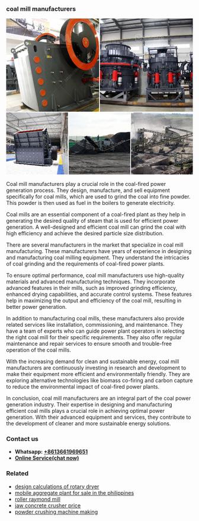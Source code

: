 <h3>coal mill manufacturers</h3><img src='1708309297.jpg' alt=''><p>Coal mill manufacturers play a crucial role in the coal-fired power generation process. They design, manufacture, and sell equipment specifically for coal mills, which are used to grind the coal into fine powder. This powder is then used as fuel in the boilers to generate electricity.</p><p>Coal mills are an essential component of a coal-fired plant as they help in generating the desired quality of steam that is used for efficient power generation. A well-designed and efficient coal mill can grind the coal with high efficiency and achieve the desired particle size distribution.</p><p>There are several manufacturers in the market that specialize in coal mill manufacturing. These manufacturers have years of experience in designing and manufacturing coal milling equipment. They understand the intricacies of coal grinding and the requirements of coal-fired power plants.</p><p>To ensure optimal performance, coal mill manufacturers use high-quality materials and advanced manufacturing techniques. They incorporate advanced features in their mills, such as improved grinding efficiency, enhanced drying capabilities, and accurate control systems. These features help in maximizing the output and efficiency of the coal mill, resulting in better power generation.</p><p>In addition to manufacturing coal mills, these manufacturers also provide related services like installation, commissioning, and maintenance. They have a team of experts who can guide power plant operators in selecting the right coal mill for their specific requirements. They also offer regular maintenance and repair services to ensure smooth and trouble-free operation of the coal mills.</p><p>With the increasing demand for clean and sustainable energy, coal mill manufacturers are continuously investing in research and development to make their equipment more efficient and environmentally friendly. They are exploring alternative technologies like biomass co-firing and carbon capture to reduce the environmental impact of coal-fired power plants.</p><p>In conclusion, coal mill manufacturers are an integral part of the coal power generation industry. Their expertise in designing and manufacturing efficient coal mills plays a crucial role in achieving optimal power generation. With their advanced equipment and services, they contribute to the development of cleaner and more sustainable energy solutions.</p><h3>Contact us</h3><ul><li><strong>Whatsapp:&nbsp;<a href="https://wa.me/8613661969651">+8613661969651</a></strong></li><li><a href="https://swt.shibang-china.com/?git&amp;zhl&amp;coal mill manufacturers"><strong>Online Service(chat now)</strong></a></li></ul><h3>Related</h3><ul><li><a href='design calculations of rotary dryer.md'>design calculations of rotary dryer</a></li><li><a href='mobile aggregate plant for sale in the philippines.md'>mobile aggregate plant for sale in the philippines</a></li><li><a href='roller raymond mill.md'>roller raymond mill</a></li><li><a href='jaw concrete crusher price.md'>jaw concrete crusher price</a></li><li><a href='powder crushing machine making.md'>powder crushing machine making</a></li></ul>